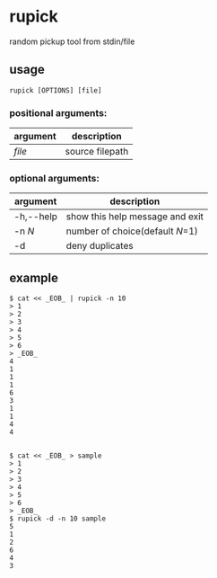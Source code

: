 # rupick
random pickup tool from stdin/file

## usage

    rupick [OPTIONS] [file]

### positional arguments:
|argument|description|
|---|---|
|*file*|source filepath|

### optional arguments:
|argument|description|
|---|---|
|-h,--help|show this help message and exit|
|-n *N*|number of choice(default *N*=1)|
|-d|deny duplicates|


## example

    $ cat << _EOB_ | rupick -n 10
    > 1
    > 2
    > 3
    > 4
    > 5
    > 6
    > _EOB_
    4
    1
    1
    1
    6
    3
    1
    1
    4
    4


    $ cat << _EOB_ > sample
    > 1
    > 2
    > 3
    > 4
    > 5
    > 6
    > _EOB_
    $ rupick -d -n 10 sample
    5
    1
    2
    6
    4
    3